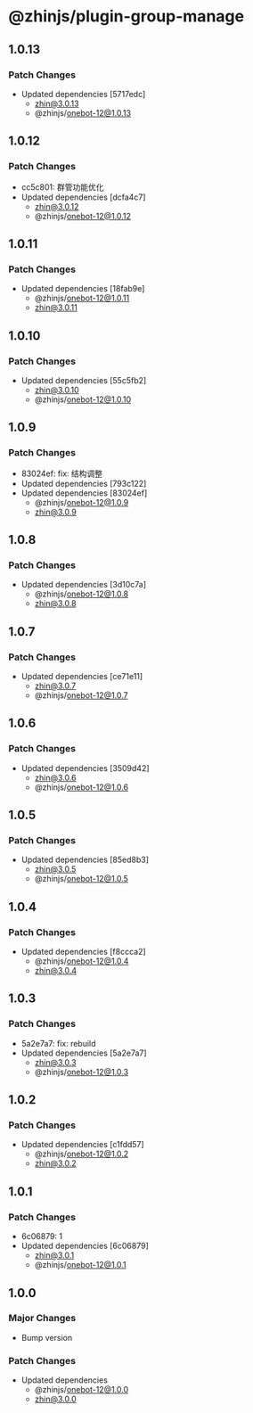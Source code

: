 # @zhinjs/plugin-group-manage

## 1.0.13

### Patch Changes

- Updated dependencies [5717edc]
  - zhin@3.0.13
  - @zhinjs/onebot-12@1.0.13

## 1.0.12

### Patch Changes

- cc5c801: 群管功能优化
- Updated dependencies [dcfa4c7]
  - zhin@3.0.12
  - @zhinjs/onebot-12@1.0.12

## 1.0.11

### Patch Changes

- Updated dependencies [18fab9e]
  - @zhinjs/onebot-12@1.0.11
  - zhin@3.0.11

## 1.0.10

### Patch Changes

- Updated dependencies [55c5fb2]
  - zhin@3.0.10
  - @zhinjs/onebot-12@1.0.10

## 1.0.9

### Patch Changes

- 83024ef: fix: 结构调整
- Updated dependencies [793c122]
- Updated dependencies [83024ef]
  - @zhinjs/onebot-12@1.0.9
  - zhin@3.0.9

## 1.0.8

### Patch Changes

- Updated dependencies [3d10c7a]
  - @zhinjs/onebot-12@1.0.8
  - zhin@3.0.8

## 1.0.7

### Patch Changes

- Updated dependencies [ce71e11]
  - zhin@3.0.7
  - @zhinjs/onebot-12@1.0.7

## 1.0.6

### Patch Changes

- Updated dependencies [3509d42]
  - zhin@3.0.6
  - @zhinjs/onebot-12@1.0.6

## 1.0.5

### Patch Changes

- Updated dependencies [85ed8b3]
  - zhin@3.0.5
  - @zhinjs/onebot-12@1.0.5

## 1.0.4

### Patch Changes

- Updated dependencies [f8ccca2]
  - @zhinjs/onebot-12@1.0.4
  - zhin@3.0.4

## 1.0.3

### Patch Changes

- 5a2e7a7: fix: rebuild
- Updated dependencies [5a2e7a7]
  - zhin@3.0.3
  - @zhinjs/onebot-12@1.0.3

## 1.0.2

### Patch Changes

- Updated dependencies [c1fdd57]
  - @zhinjs/onebot-12@1.0.2
  - zhin@3.0.2

## 1.0.1

### Patch Changes

- 6c06879: 1
- Updated dependencies [6c06879]
  - zhin@3.0.1
  - @zhinjs/onebot-12@1.0.1

## 1.0.0

### Major Changes

- Bump version

### Patch Changes

- Updated dependencies
  - @zhinjs/onebot-12@1.0.0
  - zhin@3.0.0
